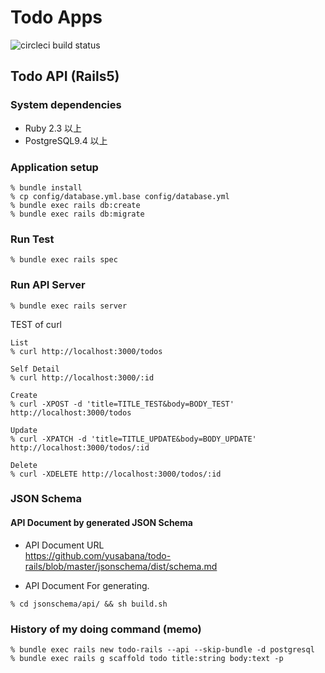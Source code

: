 Todo Apps
=======

![circleci build status](https://circleci.com/gh/yusabana/todo-rails.svg?style=shield&circle-token=cadc9aaaefbf25ba57033583b2b7f724be153b92)

Todo API (Rails5)
------

### System dependencies

* Ruby 2.3 以上
* PostgreSQL9.4 以上

### Application setup

```
% bundle install
% cp config/database.yml.base config/database.yml
% bundle exec rails db:create
% bundle exec rails db:migrate
```

### Run Test

```
% bundle exec rails spec
```

### Run API Server

```
% bundle exec rails server
```

TEST of curl

```
List
% curl http://localhost:3000/todos

Self Detail
% curl http://localhost:3000/:id

Create
% curl -XPOST -d 'title=TITLE_TEST&body=BODY_TEST' http://localhost:3000/todos

Update
% curl -XPATCH -d 'title=TITLE_UPDATE&body=BODY_UPDATE' http://localhost:3000/todos/:id

Delete
% curl -XDELETE http://localhost:3000/todos/:id
```

### JSON Schema

#### API Document by generated JSON Schema

* API Document URL  
https://github.com/yusabana/todo-rails/blob/master/jsonschema/dist/schema.md

* API Document For generating.

```
% cd jsonschema/api/ && sh build.sh
```

### History of my doing command (memo)

```
% bundle exec rails new todo-rails --api --skip-bundle -d postgresql
% bundle exec rails g scaffold todo title:string body:text -p
```
